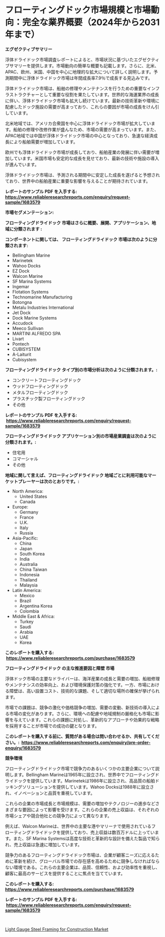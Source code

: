 <p><h1>フローティングドック市場規模と市場動向：完全な業界概要（2024年から2031年まで）</h1></p><p><strong>エグゼクティブサマリー</strong></p>
<p><p>浮体ドライドック市場調査レポートによると、市場状況に基づいたエグゼクティブサマリーを提供します。市場動向の簡単な概要も記載します。さらに、北米、APAC、欧州、米国、中国を中心に地理的な拡大について詳しく説明します。予測期間中に浮体ドライドック市場は年間成長率7.9％で成長する見込みです。</p><p>浮体ドライドック市場は、船舶の修理やメンテナンスを行うための重要なインフラストラクチャーとして重要な役割を果たしています。世界的な海運業界の成長に伴い、浮体ドライドック市場も拡大し続けています。最新の技術革新や環境に配慮したドック施設の需要が高まっており、これらの要因が市場の成長をけん引しています。</p><p>北米地域では、アメリカ合衆国を中心に浮体ドライドック市場が拡大しています。船舶の修理や改修作業が盛んなため、市場の需要が高まっています。また、APAC地域では中国が浮体ドライドック市場の中心となっており、急速な経済成長により船舶需要が増加しています。</p><p>欧州でも浮体ドライドック市場が成長しており、船舶産業の発展に伴い需要が増加しています。米国市場も安定的な成長を見せており、最新の技術や施設の導入が進んでいます。</p><p>浮体ドライドック市場は、予測される期間中に安定した成長を遂げると予想されており、世界中の船舶産業に重要な影響を与えることが期待されています。</p></p>
<p><strong>レポートのサンプル PDF を入手する: <a href="https://www.reliableresearchreports.com/enquiry/request-sample/1683579">https://www.reliableresearchreports.com/enquiry/request-sample/1683579</a></strong></p>
<p><strong>市場セグメンテーション:</strong></p>
<p><strong> フローティングドライドック 市場はさらに概要、展開、アプリケーション、地域に分類されます :</strong></p>
<p><strong>コンポーネントに関しては、 フローティングドライドック 市場は次のように分類されます: &nbsp;</strong></p>
<p><ul><li>Bellingham Marine</li><li>Marinetek</li><li>Wahoo Docks</li><li>EZ Dock</li><li>Walcon Marine</li><li>SF Marina Systems</li><li>Ingemar</li><li>Flotation Systems</li><li>Technomarine Manufacturing</li><li>Botongna</li><li>Metalu Industries International</li><li>Jet Dock</li><li>Dock Marine Systems</li><li>Accudock</li><li>Meeco Sullivan</li><li>MARTINI ALFREDO SPA</li><li>Livart</li><li>Pontech</li><li>CUBISYSTEM</li><li>A-Laiturit</li><li>Cubisystem</li></ul></p>
<p><strong> フローティングドライドック タイプ別の市場分析は次のように分類されます。:</strong></p>
<p><ul><li>コンクリートフローティングドック</li><li>ウッドフローティングドック</li><li>メタルフローティングドック</li><li>プラスチック製フローティングドック</li><li>その他</li></ul></p>
<p><strong>レポートのサンプル PDF を入手する: &nbsp;<a href="https://www.reliableresearchreports.com/enquiry/request-sample/1683579">https://www.reliableresearchreports.com/enquiry/request-sample/1683579</a></strong></p>
<p><strong> フローティングドライドック アプリケーション別の市場産業調査は次のように分類されます。:</strong></p>
<p><ul><li>住宅用</li><li>コマーシャル</li><li>その他</li></ul></p>
<p><strong>地域に関して言えば、フローティングドライドック 地域ごとに利用可能なマーケットプレーヤーは次のとおりです。:</strong></p>
<p><ul>
    <li>
        North America:
        <ul>
            <li>United States</li>
            <li>Canada</li>
        </ul>
    </li>
    <li>
        Europe:
        <ul>
            <li>Germany</li>
            <li>France</li>
            <li>U.K.</li>
            <li>Italy</li>
            <li>Russia</li>
        </ul>
    </li>
    <li>
        Asia-Pacific:
        <ul>
            <li>China</li>
            <li>Japan</li>
            <li>South Korea</li>
            <li>India</li>
            <li>Australia</li>
            <li>China Taiwan</li>
            <li>Indonesia</li>
            <li>Thailand</li>
            <li>Malaysia</li>
        </ul>
    </li>
    <li>
        Latin America:
        <ul>
            <li>Mexico</li>
            <li>Brazil</li>
            <li>Argentina Korea</li>
            <li>Colombia</li>
        </ul>
    </li>
    <li>
        Middle East & Africa:
        <ul>
            <li>Turkey</li>
            <li>Saudi</li>
            <li>Arabia</li>
            <li>UAE</li>
            <li>Korea</li>
        </ul>
    </li>
    </ul></p>
<p><strong>このレポートを購入する: &nbsp;<a href="https://www.reliableresearchreports.com/purchase/1683579">https://www.reliableresearchreports.com/purchase/1683579</a></strong></p>
<p><strong>フローティングドライドック の主な推進要因と障壁 市場</strong></p>
<p><p>浮体ドック市場の主要なドライバーは、海洋産業の成長と需要の増加、船舶修理やメンテナンスの効率向上、および環境保護対策の強化です。一方、市場における障壁は、高い設置コスト、技術的な課題、そして適切な場所の確保が挙げられます。</p><p>市場での課題は、競争の激化や価格競争の増加、需要の変動、新技術の導入による市場の変化があります。さらに、環境への配慮や地域規制の厳格化も市場に影響を与えています。これらの課題に対処し、革新的なアプローチや効果的な戦略を採用することが市場での成功の鍵となります。</p></p>
<p><strong>このレポートを購入する前に、質問がある場合は問い合わせるか、共有してください。:&nbsp; <a href="https://www.reliableresearchreports.com/enquiry/pre-order-enquiry/1683579">https://www.reliableresearchreports.com/enquiry/pre-order-enquiry/1683579</a></strong></p>
<p><strong>競争環境</strong></p>
<p><p>フローティングドライドック市場で競争力のあるいくつかの主要企業について説明します。Bellingham Marineは1965年に設立され、世界中でフローティングドライドックを提供しています。Marinetekは1986年に設立され、高品質の船舶ドッキングソリューションを提供しています。Wahoo Docksは1988年に設立され、イノベーションと品質を重視しています。</p><p>これらの企業の市場成長と市場規模は、需要の増加やテクノロジーの進歩などさまざまな要因によって影響を受けます。これらの企業の売上収益は、それぞれの市場シェアや競合他社との競争力によって異なります。</p><p>例えば、Walcon Marineは、世界中の主要な港やマリーナで使用されているフローティングドライドックを提供しており、売上収益は数百万ドルに上っています。また、SF Marina Systemsは高度な技術と革新的な設計を備えた製品で知られ、売上収益は急速に増加しています。</p><p>競争力のあるフローティングドライドック市場は、企業が顧客ニーズに応えるために革新を続け、グローバル市場での存在感を高めるために競争しなければならない環境である。これらの主要企業は、品質、信頼性、および効率性を重視し、顧客に最高のサービスを提供することに焦点を当てています。</p></p>
<p><strong>このレポートを購入する: &nbsp; <a href="https://www.reliableresearchreports.com/purchase/1683579">https://www.reliableresearchreports.com/purchase/1683579</a></strong></p>
<p><strong>レポートのサンプル PDF を入手する: &nbsp;<a href="https://www.reliableresearchreports.com/enquiry/request-sample/1683579">https://www.reliableresearchreports.com/enquiry/request-sample/1683579</a></strong><strong></strong></p>
<p>&nbsp;</p>
<p><p><a href="https://github.com/Sinjinluong3e0awx2m195k76/Market-Research-Report-List-1/blob/main/light-gauge-steel-framing-for-construction-market.md">Light Gauge Steel Framing for Construction Market</a></p></p>